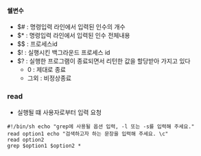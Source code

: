 ﻿#### 쉘변수 
- $# : 명령입력 라인에서 입력된 인수의 개수 
- $* : 명령입력 라인에서 입력된 인수 전체내용
- $$ : 프로세스id
- $! : 실행시킨 백그라운드 프로세스 id
- $? : 실행한 프로그램이 종료되면서 리턴한 값을 할당받아 가지고 있다 
	-  0 : 제대로 종료
	-  그외 : 비정상종료  

### read 
- 실행될 떄 사용자로부터 입력 요청
```
#!/bin/sh echo "grep에 사용될 옵션 입력, -l 또는 -s를 입력해 주세요." 
read option1 echo "검색하고자 하는 문장을 입력해 주세요. \c" 
read option2 
grep $option1 $option2 *  
  
```

